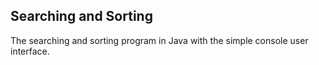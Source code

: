 ## Searching and Sorting
The searching and sorting program in Java with the simple console user interface.

